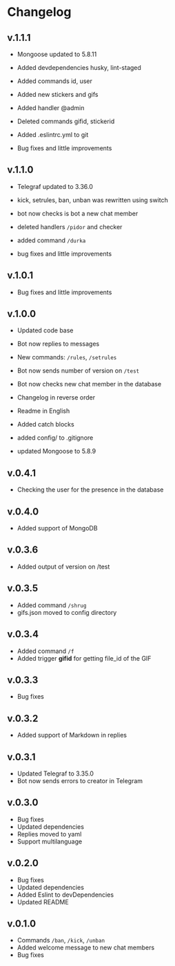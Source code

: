 # Changelog

## v.1.1.1

- Mongoose updated to 5.8.11

- Added devdependencies husky, lint-staged

- Added commands id, user

- Added new stickers and gifs

- Added handler @admin

- Deleted commands gifid, stickerid

- Added .eslintrc.yml to git

- Bug fixes and little improvements

## v.1.1.0

- Telegraf updated to 3.36.0

- kick, setrules, ban, unban was rewritten using switch

- bot now checks is bot a new chat member

- deleted handlers `/pidor` and checker

- added command `/durka`

- bug fixes and little improvements

## v.1.0.1

- Bug fixes and little improvements

## v.1.0.0

- Updated code base

- Bot now replies to messages

- New commands: `/rules`, `/setrules`

- Bot now sends number of version on `/test`

- Bot now checks new chat member in the database

- Changelog in reverse order

- Readme in English

- Added catch blocks

- added config/ to .gitignore

- updated Mongoose to 5.8.9

## v.0.4.1

- Checking the user for the presence in the database

## v.0.4.0

- Added support of MongoDB

## v.0.3.6

- Added output of version on /test

## v.0.3.5

- Added command `/shrug`
- gifs.json moved to config directory

## v.0.3.4

- Added command `/f`
- Added trigger **gifid** for getting file_id of the GIF

## v.0.3.3

- Bug fixes

## v.0.3.2

- Added support of Markdown in replies

## v.0.3.1

- Updated Telegraf to 3.35.0
- Bot now sends errors to creator in Telegram

## v.0.3.0

- Bug fixes
- Updated dependencies
- Replies moved to yaml
- Support multilanguage

## v.0.2.0

- Bug fixes
- Updated dependencies
- Added Eslint to devDependencies
- Updated README

## v.0.1.0

- Commands `/ban`, `/kick`, `/unban`
- Added welcome message to new chat members
- Bug fixes
